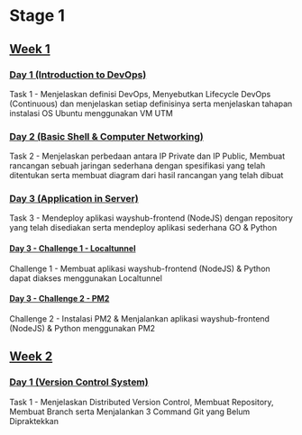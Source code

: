 # Stage 1
## [Week 1](https://github.com/calvinnr/devops18-dumbways-calvinnovryanrahaditya/tree/7527c54f64e59a88083d40a996f6538dff43e018/Stage%201/Week%201)
### [Day 1 (Introduction to DevOps)](https://github.com/calvinnr/devops18-dumbways-calvinnovryanrahaditya/tree/bd3af33f0e271c734cc1831ea671cf55a6626e7a/Stage%201/Week%201/Day%201/README.md)
Task 1 - Menjelaskan definisi DevOps, Menyebutkan Lifecycle DevOps (Continuous) dan menjelaskan setiap definisinya serta menjelaskan tahapan instalasi OS Ubuntu menggunakan VM UTM
### [Day 2 (Basic Shell & Computer Networking)](https://github.com/calvinnr/devops18-dumbways-calvinnovryanrahaditya/blob/8fe9ef5f9c2b55140f87ddb394893dd1b4e65b96/Stage%201/Week%201/Day%202/README.md)
Task 2 - Menjelaskan perbedaan antara IP Private dan IP Public, Membuat rancangan sebuah jaringan sederhana dengan spesifikasi yang telah ditentukan serta membuat diagram dari hasil rancangan yang telah dibuat
### [Day 3 (Application in Server)](https://github.com/calvinnr/devops18-dumbways-calvinnovryanrahaditya/blob/b0f53cfdbe535d1f8c3547ac620582319dfe3f6f/Stage%201/Week%201/Day%203/README.md)
Task 3 - Mendeploy aplikasi wayshub-frontend (NodeJS) dengan repository yang telah disediakan serta mendeploy aplikasi sederhana GO & Python 
#### [Day 3 - Challenge 1 - Localtunnel](https://github.com/calvinnr/devops18-dumbways-calvinnovryanrahaditya/blob/4519ad89761a941efa30203d0326a683ae3021c7/Stage%201/Week%201/Day%203/LOCALTUNNEL.md)
Challenge 1 - Membuat aplikasi wayshub-frontend (NodeJS) & Python dapat diakses menggunakan Localtunnel
#### [Day 3 - Challenge 2 - PM2](https://github.com/calvinnr/devops18-dumbways-calvinnovryanrahaditya/blob/4519ad89761a941efa30203d0326a683ae3021c7/Stage%201/Week%201/Day%203/PM2.md)
Challenge 2 - Instalasi PM2 & Menjalankan aplikasi wayshub-frontend (NodeJS) & Python menggunakan PM2

## [Week 2](https://github.com/calvinnr/devops18-dumbways-calvinnovryanrahaditya/tree/7527c54f64e59a88083d40a996f6538dff43e018/Stage%201/Week%202)
### [Day 1 (Version Control System)](https://github.com/calvinnr/devops18-dumbways-calvinnovryanrahaditya/blob/7527c54f64e59a88083d40a996f6538dff43e018/Stage%201/Week%202/Day%201/README.md)
Task 1 - Menjelaskan Distributed Version Control, Membuat Repository, Membuat Branch serta Menjalankan 3 Command Git yang Belum Dipraktekkan

